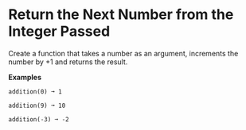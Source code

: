 # Return the Next Number from the Integer Passed

Create a function that takes a number as an argument, increments the number by +1 and returns the result.

**Examples**
```
addition(0) ➞ 1

addition(9) ➞ 10

addition(-3) ➞ -2
```
